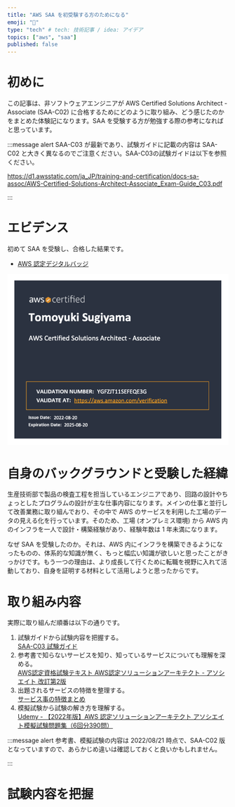 ```yaml
---
title: "AWS SAA を初受験する方のためになる"
emoji: "🐳"
type: "tech" # tech: 技術記事 / idea: アイデア
topics: ["aws", "saa"]
published: false
---
```

# 初めに
この記事は、非ソフトウェアエンジニアが AWS Certified Solutions Architect - Associate (SAA-C02) に合格するためにどのように取り組み、どう感じたのかをまとめた体験記になります。SAA を受験する方が勉強する際の参考になればと思っています。

:::message alert
SAA-C03 が最新であり、試験ガイドに記載の内容は SAA-C02 と大きく異なるのでご注意ください。SAA-C03の試験ガイドは以下を参照ください。

https://d1.awsstatic.com/ja_JP/training-and-certification/docs-sa-assoc/AWS-Certified-Solutions-Architect-Associate_Exam-Guide_C03.pdf

:::

# エビデンス
初めて SAA を受験し、合格した結果です。

* [AWS 認定デジタルバッジ](https://www.credly.com/badges/ee7006fd-f01e-4b25-9963-63411ace4cd0/public_url)

![](/images/article-0007/aws-certificated-solution-architect-associate-certificate.png)

# 自身のバックグラウンドと受験した経緯
生産技術部で製品の検査工程を担当しているエンジニアであり、回路の設計やちょっとしたプログラムの設計が主な仕事内容になります。メインの仕事と並行して改善業務に取り組んでおり、その中で AWS のサービスを利用した工場のデータの見える化を行っています。そのため、工場 (オンプレミス環境) から AWS 内のインフラを一人で設計・構築経験があり、経験年数は 1 年未満になります。

なぜ SAA を受験したのか。それは、AWS 内にインフラを構築できるようになったものの、体系的な知識が無く、もっと幅広い知識が欲しいと思ったことがきっかけです。もう一つの理由は、より成長して行くために転職を視野に入れて活動しており、自身を証明する材料として活用しようと思ったからです。

# 取り組み内容
実際に取り組んだ順番は以下の通りです。

1. 試験ガイドから試験内容を把握する。  
  [SAA-C03 試験ガイド](https://d1.awsstatic.com/ja_JP/training-and-certification/docs-sa-assoc/AWS-Certified-Solutions-Architect-Associate_Exam-Guide_C03.pdf)
2. 参考書で知らないサービスを知り、知っているサービスについても理解を深める。  
 [AWS認定資格試験テキスト AWS認定ソリューションアーキテクト - アソシエイト 改訂第2版](https://www.amazon.co.jp/AWS%E8%AA%8D%E5%AE%9A%E8%B3%87%E6%A0%BC%E8%A9%A6%E9%A8%93%E3%83%86%E3%82%AD%E3%82%B9%E3%83%88-AWS%E8%AA%8D%E5%AE%9A%E3%82%BD%E3%83%AA%E3%83%A5%E3%83%BC%E3%82%B7%E3%83%A7%E3%83%B3%E3%82%A2%E3%83%BC%E3%82%AD%E3%83%86%E3%82%AF%E3%83%88-%E3%82%A2%E3%82%BD%E3%82%B7%E3%82%A8%E3%82%A4%E3%83%88-%E6%94%B9%E8%A8%82%E7%AC%AC2%E7%89%88-NRI%E3%83%8D%E3%83%83%E3%83%88%E3%82%B3%E3%83%A0%E6%A0%AA%E5%BC%8F%E4%BC%9A%E7%A4%BE/dp/4815607389/ref=asc_df_4815607389/?tag=jpgo-22&linkCode=df0&hvadid=342397001181&hvpos=&hvnetw=g&hvrand=8008101132788475825&hvpone=&hvptwo=&hvqmt=&hvdev=c&hvdvcmdl=&hvlocint=&hvlocphy=1009461&hvtargid=pla-1016930256377&psc=1&th=1&psc=1&tag=&ref=&adgrpid=72867581430&hvpone=&hvptwo=&hvadid=342397001181&hvpos=&hvnetw=g&hvrand=8008101132788475825&hvqmt=&hvdev=c&hvdvcmdl=&hvlocint=&hvlocphy=1009461&hvtargid=pla-1016930256377)
3. 出題されるサービスの特徴を整理する。  
  [サービス事の特徴まとめ](https://tomoyukisugiyama.github.io/aws-exam/saa/)
4. 模擬試験から試験の解き方を理解する。  
  [Udemy - 【2022年版】AWS 認定ソリューションアーキテクト アソシエイト模擬試験問題集（6回分390問）](https://www.udemy.com/course/aws-knan/)

:::message alert
参考書、模擬試験の内容は 2022/08/21 時点で、SAA-C02 版となっていますので、あらかじめ違いは確認しておくと良いかもしれません。

:::

# 試験内容を把握 